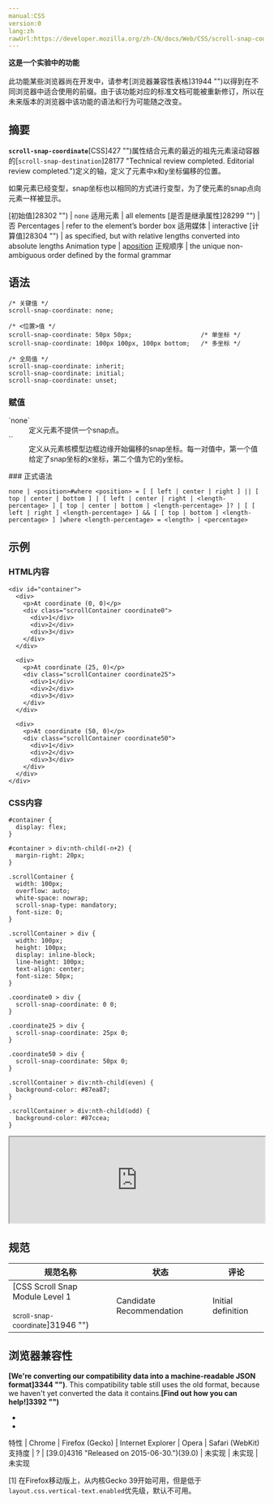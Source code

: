 ```yaml
---
manual:CSS
version:0
lang:zh
rawUrl:https://developer.mozilla.org/zh-CN/docs/Web/CSS/scroll-snap-coordinate#Browser_compatibility
---
```






**这是一个实验中的功能**<br></br>此功能某些浏览器尚在开发中，请参考[浏览器兼容性表格]31944 "")以得到在不同浏览器中适合使用的前缀。由于该功能对应的标准文档可能被重新修订，所以在未来版本的浏览器中该功能的语法和行为可能随之改变。




## 摘要<a name="摘要"></a>


**`scroll-snap-coordinate`**[CSS]427 "")属性结合元素的最近的祖先元素滚动容器的[`scroll-snap-destination`]28177 "Technical review completed. Editorial review completed.")定义的轴，定义了元素中x和y坐标偏移的位置。



如果元素已经变型，snap坐标也以相同的方式进行变型，为了使元素的snap点向元素一样被显示。


[初始值]28302 "") | `none` 
适用元素 | all elements 
[是否是继承属性]28299 "") | 否 
Percentages | refer to the element’s border box 
适用媒体 | interactive 
[计算值]28304 "") | as specified, but with relative lengths converted into absolute lengths 
Animation type | a[position](%28332#Interpolation "Values of the <position> data type are interpolated independently for the abscissa and ordinate. As the speed is defined by the same <timing-function> for both, the point will move following a line.") 
正规顺序 | the unique non-ambiguous order defined by the formal grammar 



## 语法<a name="语法"></a>

```
/* 关键值 */
scroll-snap-coordinate: none;

/* <位置>值 */
scroll-snap-coordinate: 50px 50px;                   /* 单坐标 */
scroll-snap-coordinate: 100px 100px, 100px bottom;   /* 多坐标 */

/* 全局值 */
scroll-snap-coordinate: inherit;
scroll-snap-coordinate: initial;
scroll-snap-coordinate: unset;
```

### 赋值<a name="赋值"></a>
<dl><dt id=''>`none`</dt><dd>定义元素不提供一个snap点。</dd><dt id=''>`<position>`</dt><dd>定义从元素核模型边框边缘开始偏移的snap坐标。每一对值中，第一个值给定了snap坐标的x坐标，第二个值为它的y坐标。</dd></dl>
### 正式语法<a name="正式语法"></a>

```
none | <position>#where <position> = [ [ left | center | right ] || [ top | center | bottom ] | [ left | center | right | <length-percentage> ] [ top | center | bottom | <length-percentage> ]? | [ [ left | right ] <length-percentage> ] && [ [ top | bottom ] <length-percentage> ] ]where <length-percentage> = <length> | <percentage>
```

## 示例<a name="示例"></a>

### HTML内容<a name="HTML内容"></a>

```
<div id="container">
  <div>
    <p>At coordinate (0, 0)</p>
    <div class="scrollContainer coordinate0">
      <div>1</div>
      <div>2</div>
      <div>3</div>
    </div>
  </div>

  <div>
    <p>At coordinate (25, 0)</p>
    <div class="scrollContainer coordinate25">
      <div>1</div>
      <div>2</div>
      <div>3</div>
    </div>
  </div>

  <div>
    <p>At coordinate (50, 0)</p>
    <div class="scrollContainer coordinate50">
      <div>1</div>
      <div>2</div>
      <div>3</div>
    </div>
  </div>
</div>
```

### CSS内容<a name="CSS内容"></a>

```
#container {
  display: flex;
}

#container > div:nth-child(-n+2) {
  margin-right: 20px;
}

.scrollContainer {
  width: 100px;
  overflow: auto;
  white-space: nowrap;
  scroll-snap-type: mandatory;
  font-size: 0;
}

.scrollContainer > div {
  width: 100px;
  height: 100px;
  display: inline-block;
  line-height: 100px;
  text-align: center;
  font-size: 50px;
}

.coordinate0 > div {
  scroll-snap-coordinate: 0 0;
}

.coordinate25 > div {
  scroll-snap-coordinate: 25px 0;
}

.coordinate50 > div {
  scroll-snap-coordinate: 50px 0;
}

.scrollContainer > div:nth-child(even) {
  background-color: #87ea87;
}

.scrollContainer > div:nth-child(odd) {
  background-color: #87ccea;
}
```


<iframe src='https://mdn.mozillademos.org/zh-CN/docs/Web/CSS/scroll-snap-coordinate$samples/Example?revision=966409' width='100%' height='170'></iframe>


## 规范<a name="规范"></a>

规范名称 | 状态 | 评论 
 ---  |  ---  |  ---  | 
[CSS Scroll Snap Module Level 1<br></br><small>scroll-snap-coordinate</small>]31946 "") | Candidate Recommendation | Initial definition 


## 浏览器兼容性<a name="浏览器兼容性"></a>


**[We&#39;re converting our compatibility data into a machine-readable JSON format]3344 "")**. This compatibility table still uses the old format, because we haven&#39;t yet converted the data it contains.**[Find out how you can help!]3392 "")**


* 
* 

特性 | Chrome | Firefox (Gecko) | Internet Explorer | Opera | Safari (WebKit) 
支持度 | ? | [39.0]4316 "Released on 2015-06-30.")(39.0) | 未实现 | 未实现 | 未实现 





[1] 在Firefox移动版上，从内核Gecko 39开始可用，但是低于`layout.css.vertical-text.enabled`优先级，默认不可用。




